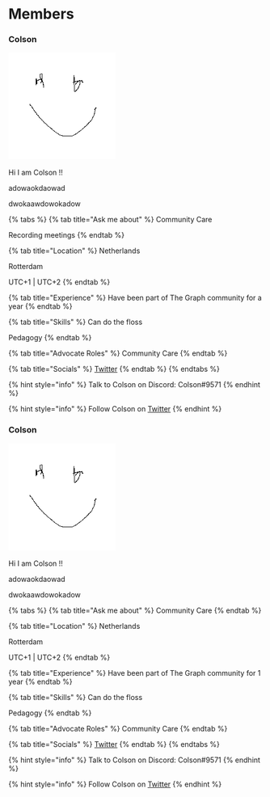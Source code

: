 # Members

### Colson

![](../.gitbook/assets/aaa.bmp)

Hi I am Colson !!

adowaokdaowad

dwokaawdowokadow

{% tabs %}
{% tab title="Ask me about" %}
Community Care

Recording meetings
{% endtab %}

{% tab title="Location" %}
Netherlands

Rotterdam

UTC+1 | UTC+2
{% endtab %}

{% tab title="Experience" %}
Have been part of The Graph community for a year
{% endtab %}

{% tab title="Skills" %}
Can do the floss

Pedagogy
{% endtab %}

{% tab title="Advocate Roles" %}
Community Care
{% endtab %}

{% tab title="Socials" %}
[Twitter](https://twitter.com/ColsonGRTeacher)
{% endtab %}
{% endtabs %}



{% hint style="info" %}
Talk to Colson on Discord: Colson#9571
{% endhint %}

{% hint style="info" %}
Follow Colson on [Twitter](https://twitter.com/ColsonGRTeacher)
{% endhint %}





### Colson

![](../.gitbook/assets/aaa.bmp)

Hi I am Colson !!

adowaokdaowad

dwokaawdowokadow

{% tabs %}
{% tab title="Ask me about" %}
Community Care
{% endtab %}

{% tab title="Location" %}
Netherlands

Rotterdam

UTC+1 | UTC+2
{% endtab %}

{% tab title="Experience" %}
Have been part of The Graph community for 1 year
{% endtab %}

{% tab title="Skills" %}
Can do the floss

Pedagogy
{% endtab %}

{% tab title="Advocate Roles" %}
Community Care
{% endtab %}

{% tab title="Socials" %}
[Twitter](https://twitter.com/ColsonGRTeacher)
{% endtab %}
{% endtabs %}

{% hint style="info" %}
Talk to Colson on Discord: Colson#9571
{% endhint %}

{% hint style="info" %}
Follow Colson on [Twitter](https://twitter.com/ColsonGRTeacher)
{% endhint %}

